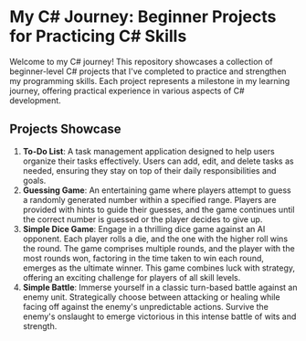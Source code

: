 
<body>
    <h1>My C# Journey: Beginner Projects for Practicing C# Skills</h1>
    <p>Welcome to my C# journey! This repository showcases a collection of beginner-level C# projects that I've completed to practice and strengthen my programming skills. Each project represents a milestone in my learning journey, offering practical experience in various aspects of C# development.</p>
    <h2>Projects Showcase</h2>
    <ol>
<li><strong>To-Do List</strong>: A task management application designed to help users organize their tasks effectively. Users can add, edit, and delete tasks as needed, ensuring they stay on top of their daily responsibilities and goals.</li>
<li><strong>Guessing Game</strong>: An entertaining game where players attempt to guess a randomly generated number within a specified range. Players are provided with hints to guide their guesses, and the game continues until the correct number is guessed or the player decides to give up.</li>
<li><strong>Simple Dice Game</strong>: Engage in a thrilling dice game against an AI opponent. Each player rolls a die, and the one with the higher roll wins the round. The game comprises multiple rounds, and the player with the most rounds won, factoring in the time taken to win each round, emerges as the ultimate winner. This game combines luck with strategy, offering an exciting challenge for players of all skill levels.</li>
<li><strong>Simple Battle</strong>: Immerse yourself in a classic turn-based battle against an enemy unit. Strategically choose between attacking or healing while facing off against the enemy's unpredictable actions. Survive the enemy's onslaught to emerge victorious in this intense battle of wits and strength.</li>
    </ol>
    </body>
</html>
